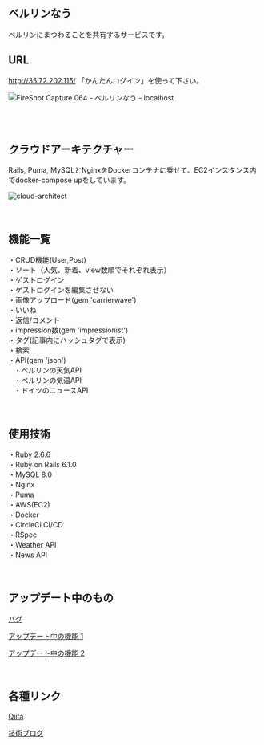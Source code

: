 ## ベルリンなう
ベルリンにまつわることを共有するサービスです。

## URL
 http://35.72.202.115/ 「かんたんログイン」を使って下さい。

![FireShot Capture 064 - ベルリンなう - localhost](https://user-images.githubusercontent.com/57794648/110725759-74508180-825b-11eb-9a57-c31f9e757e80.png)

<br><br>

## クラウドアーキテクチャー
Rails, Puma, MySQLとNginxをDockerコンテナに乗せて、EC2インスタンス内でdocker-compose upをしています。


![cloud-architect](https://user-images.githubusercontent.com/57794648/110573294-5a9d3480-819e-11eb-8c83-e259f971a50f.png)

<br>


## 機能一覧
・CRUD機能(User,Post)<br>
・ソート（人気、新着、view数順でそれぞれ表示）<br>
・ゲストログイン<br>
・ゲストログインを編集させない<br>
・画像アップロード(gem 'carrierwave')<br>
・いいね<br>
・返信/コメント<br>
・impression数(gem 'impressionist')<br>
・タグ(記事内にハッシュタグで表示)<br>
・検索<br>
・API(gem 'json')<br>
 &nbsp; &nbsp;・ベルリンの天気API<br>
 &nbsp; &nbsp;・ベルリンの気温API<br>
 &nbsp; &nbsp;・ドイツのニュースAPI

<br>

## 使用技術
・Ruby 2.6.6<br>
・Ruby on Rails 6.1.0<br>
・MySQL 8.0<br>
・Nginx<br>
・Puma<br>
・AWS(EC2)<br>
・Docker<br>
・CircleCi CI/CD<br>
・RSpec<br>
・Weather API<br>
・News API

<br>

## アップデート中のもの

[バグ](https://github.com/kazumawada/myapp/issues/142#issue-821933525)

[アップデート中の機能 1](https://github.com/kazumawada/myapp/issues/143#issue-822792867)

[アップデート中の機能 2](https://github.com/kazumawada/myapp/issues/146#issue-823820013)

<br>

## 各種リンク

[Qiita](https://qiita.com/kazumawada)

[技術ブログ](https://kazumawada.hateblo.jp/)


